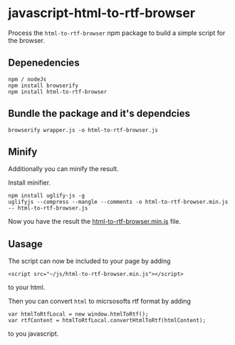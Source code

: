 # javascript-html-to-rtf-browser

Process the `html-to-rtf-browser` npm package to build a simple script for the browser.


## Depenedencies ##    
    npm / nodeJs
    npm install browserify
    npm install html-to-rtf-browser

## Bundle the package and it's dependcies ##
    browserify wrapper.js -o html-to-rtf-browser.js


## Minify ##
Additionally you can minify the result.

Install minifier.

    npm install uglify-js -g
    uglifyjs --compress --mangle --comments -o html-to-rtf-browser.min.js -- html-to-rtf-browser.js

Now you have the result the 
[html-to-rtf-browser.min.js](https://github.com/geraphl/javascript-html-to-rtf-browser/blob/main/html-to-rtf-browser.min.js) file.

## Uasage ##
The script can now be included to your page by adding

    <script src="~/js/html-to-rtf-browser.min.js"></script>
to your html.

Then you can convert `html` to micrsosofts rtf format by adding
    
    var htmlToRtfLocal = new window.htmlToRtf();
    var rtfContent = htmlToRtfLocal.convertHtmlToRtf(htmlContent);

to you javascript. 